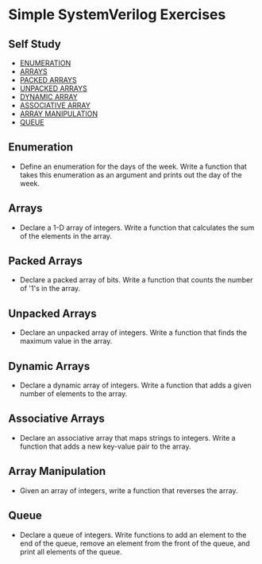 # Simple SystemVerilog Exercises

## Self Study
- [ENUMERATION                                              ](https://www.chipverify.com/systemverilog/systemverilog-enumeration)
- [ARRAYS                                                   ](https://www.chipverify.com/systemverilog/systemverilog-arrays)
- [PACKED ARRAYS                                            ](https://www.chipverify.com/systemverilog/systemverilog-packed-arrays)
- [UNPACKED ARRAYS                                          ](https://www.chipverify.com/systemverilog/systemverilog-unpacked-arrays)
- [DYNAMIC ARRAY                                            ](https://www.chipverify.com/systemverilog/systemverilog-dynamic-array)
- [ASSOCIATIVE ARRAY                                        ](https://www.chipverify.com/systemverilog/systemverilog-associative-array)
- [ARRAY MANIPULATION                                       ](https://www.chipverify.com/systemverilog/systemverilog-array-manipulation)
- [QUEUE                                                    ](https://www.chipverify.com/systemverilog/systemverilog-queue)

## Enumeration
  - Define an enumeration for the days of the week. Write a function that takes this enumeration as an argument and prints out the day of the week.

## Arrays
  - Declare a 1-D array of integers. Write a function that calculates the sum of the elements in the array.

## Packed Arrays
  - Declare a packed array of bits. Write a function that counts the number of '1's in the array.

## Unpacked Arrays
  - Declare an unpacked array of integers. Write a function that finds the maximum value in the array.

## Dynamic Arrays
  - Declare a dynamic array of integers. Write a function that adds a given number of elements to the array.

## Associative Arrays
  - Declare an associative array that maps strings to integers. Write a function that adds a new key-value pair to the array.

## Array Manipulation
  - Given an array of integers, write a function that reverses the array.

## Queue
  - Declare a queue of integers. Write functions to add an element to the end of the queue, remove an element from the front of the queue, and print all elements of the queue.

